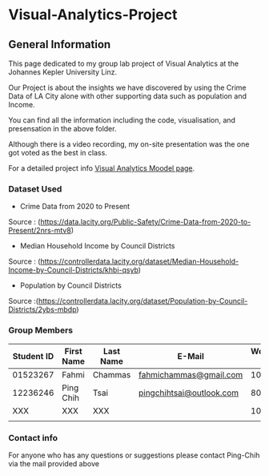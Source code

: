 # Visual-Analytics-Project

## General Information

This page dedicated to my group lab project of Visual Analytics at the Johannes Kepler University Linz.

Our Project is about the insights we have discovered by using the Crime Data of LA City alone with other supporting data such as population and Income. 

You can find all the information including the code, visualisation, and presensation in the above folder.

Although there is a video recording, my on-site presentation was the one got voted as the best in class.

For a detailed project info  [Visual Analytics Moodel page](https://moodle.jku.at/jku/course/view.php?id=25624).

### Dataset Used

* Crime Data from 2020 to Present

Source : (https://data.lacity.org/Public-Safety/Crime-Data-from-2020-to-Present/2nrs-mtv8)
 
* Median Household Income by Council Districts

Source : (https://controllerdata.lacity.org/dataset/Median-Household-Income-by-Council-Districts/khbi-qsyb)

* Population by Council Districts

Source :(https://controllerdata.lacity.org/dataset/Population-by-Council-Districts/2ybs-mbdp)
### Group Members

| Student ID    | First Name  | Last Name      | E-Mail | Workload [%]  |
| --------------|-------------|----------------|--------|---------------|
| 01523267      | Fahmi       |  Chammas       |fahmichammas@gmail.com    |10%             |
| 12236246      | Ping Chih   |  Tsai          |pingchihtsai@outlook.com  |80%             |
| XXX           | XXX         |  XXX           |                          |10%             |
|               |             |                |                          |                | 

### Contact info 
For anyone who has any questions or suggestions please contact Ping-Chih via the mail provided above






